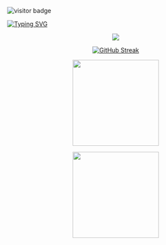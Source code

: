 ![visitor badge](https://visitor-badge.laobi.icu/badge?page_id=jwenjian.visitor-badge)

[![Typing SVG](https://readme-typing-svg.demolab.com/?lines=Pau_González_Cayuela;Game_Designer)](https://git.io/typing-svg)


<p align="center">
  <a href="https://skillicons.dev">
    <img src="https://skillicons.dev/icons?i=unreal,unity,godot,blender,visualstudio,c,cpp,cs,discord" />
  </a>
</p>

<p align="center">
<a href="https://git.io/streak-stats"><img src="https://streak-stats.demolab.com?user=paolo2kk&theme=youtube-dark&locale=ca" alt="GitHub Streak" /></a>
</p>

<p align="center">
  <a href="https://github.com/paolo2kk/github-readme-stats">
    <img height=200 align="center" src="https://github-readme-stats.vercel.app/api?username=paolo2kk&theme=transparent" />
  </a>
</p>

<p align="center">
  <a href="https://github.com/paolo2kk/convoychat">
    <img height=200 align="center" src="https://github-readme-stats.vercel.app/api/top-langs?username=paolo2kk&layout=compact&langs_count=8&card_width=320&theme=transparent" />
  </a>
</p>
